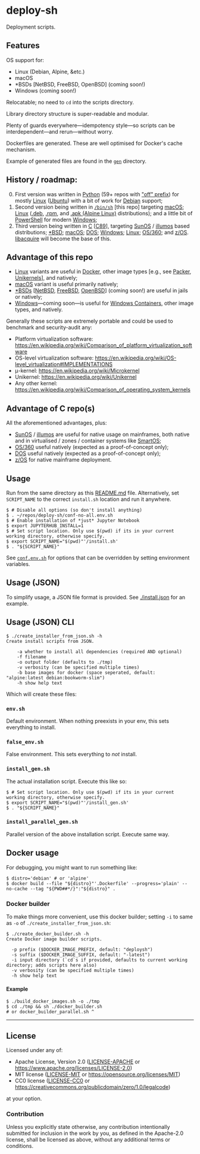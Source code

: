 deploy-sh
=========

Deployment scripts.

## Features

OS support for:

  - Linux (Debian, Alpine, &etc.)
  - macOS
  - *BSDs [NetBSD, FreeBSD, OpenBSD] (coming soon!)
  - Windows (coming soon!)

Relocatable; no need to `cd` into the scripts directory.

Library directory structure is super-readable and modular.

Plenty of guards everywhere—idempotency style—so scripts can be interdependent—and rerun—without worry.

Dockerfiles are generated. These are well optimised for Docker's cache mechanism.

Example of generated files are found in the [`gen`](./gen) directory.

## History / roadmap:

  0. First version was written in [Python](https://en.wikipedia.org/wiki/Python_(programming_language)) (59+ repos with ["off" prefix](https://github.com/offscale?q=off&language=python)) for mostly [Linux](https://en.wikipedia.org/wiki/Linux) ([Ubuntu](https://en.wikipedia.org/wiki/Ubuntu)) with a bit of work for [Debian](https://en.wikipedia.org/wiki/Debian) support;
  1. Second version being written in [`/bin/sh`](https://en.wikipedia.org/wiki/Bourne_shell) [this repo] targeting [macOS](https://en.wikipedia.org/wiki/MacOS); [Linux](https://en.wikipedia.org/wiki/Linux) ([.deb](https://en.wikipedia.org/wiki/Deb_(file_format)), [.rpm](https://en.wikipedia.org/wiki/RPM_Package_Manager), and [.apk (Alpine Linux)](https://en.wikipedia.org/wiki/Alpine_Linux) distributions); and a little bit of [PowerShell](https://en.wikipedia.org/wiki/PowerShell#Scripting) for modern [Windows](https://en.wikipedia.org/wiki/Microsoft_Windows);
  2. Third version being written in [C](https://en.wikipedia.org/wiki/C_(programming_language)) [[C89](https://en.wikipedia.org/wiki/ANSI_C#C89)], targeting [SunOS](https://en.wikipedia.org/wiki/SunOS) / [illumos](https://en.wikipedia.org/wiki/Illumos) based distributions; [*BSD](https://en.wikipedia.org/wiki/Comparison_of_BSD_operating_systems); [macOS](https://en.wikipedia.org/wiki/MacOS); [DOS](https://en.wikipedia.org/wiki/Comparison_of_DOS_operating_systems); [Windows](https://en.wikipedia.org/wiki/Microsoft_Windows); [Linux](https://en.wikipedia.org/wiki/Linux); [OS/360](https://en.wikipedia.org/wiki/OS/360_and_successors); and [z/OS](https://en.wikipedia.org/wiki/Z/OS). [libacquire](https://github.com/offscale/libacquire) will become the base of this.

## Advantage of this repo

  - [Linux](https://en.wikipedia.org/wiki/Linux) variants are useful in [Docker](https://en.wikipedia.org/wiki/Docker_(software)), other image types [e.g., see [Packer](https://www.packer.io), [Unikernels](https://en.wikipedia.org/wiki/Unikernel)], and natively;
  - [macOS](https://en.wikipedia.org/wiki/MacOS) variant is useful primarily natively;
  - [*BSDs](https://en.wikipedia.org/wiki/Comparison_of_BSD_operating_systems) [[NetBSD](https://en.wikipedia.org/wiki/NetBSD), [FreeBSD](https://en.wikipedia.org/wiki/FreeBSD), [OpenBSD](https://en.wikipedia.org/wiki/OpenBSD)] (coming soon!) are useful in jails or natively;
  - [Windows](https://en.wikipedia.org/wiki/Microsoft_Windows)—coming soon—is useful for [Windows Containers](https://learn.microsoft.com/en-us/virtualization/windowscontainers/about/), other image types, and natively.

Generally these scripts are extremely portable and could be used to benchmark and security-audit any:

  - Platform virtualization software: https://en.wikipedia.org/wiki/Comparison_of_platform_virtualization_software
  - OS-level virtualization software: https://en.wikipedia.org/wiki/OS-level_virtualization#IMPLEMENTATIONS
  - μ-kernel: https://en.wikipedia.org/wiki/Microkernel
  - Unikernel: https://en.wikipedia.org/wiki/Unikernel
  - Any other kernel: https://en.wikipedia.org/wiki/Comparison_of_operating_system_kernels

## Advantage of C repo(s)

All the aforementioned advantages, plus:

  - [SunOS](https://en.wikipedia.org/wiki/SunOS) / [illumos](https://en.wikipedia.org/wiki/Illumos) are useful for native usage on mainframes, both native and in virtualised / zones / container systems like [SmartOS](https://en.wikipedia.org/wiki/SmartOS);
  - [OS/360](https://en.wikipedia.org/wiki/OS/360_and_successors) useful natively (expected as a proof-of-concept only);
  - [DOS](https://en.wikipedia.org/wiki/Comparison_of_DOS_operating_systems) useful natively (expected as a proof-of-concept only);
  - [z/OS](https://en.wikipedia.org/wiki/Z/OS) for native mainframe deployment.

## Usage

Run from the same directory as this [README.md](README.md) file.
Alternatively, set `SCRIPT_NAME` to the correct `install.sh` location and run it anywhere.

    $ # Disable all options (so don't install anything)
    $ . ~/repos/deploy-sh/conf-no-all.env.sh
    $ # Enable installation of *just* Jupyter Notebook
    $ export JUPYTERHUB_INSTALL=1 
    $ # Set script location. Only use $(pwd) if its in your current working directory, otherwise specify.
    $ export SCRIPT_NAME="$(pwd)"'/install.sh'
    $ . "${SCRIPT_NAME}"

See [`conf.env.sh`](./conf.env.sh) for options that can be overridden by setting environment variables.

## Usage (JSON)

To simplify usage, a JSON file format is provided. See [./install.json](./install.json) for an example.

## Usage (JSON) CLI

    $ ./create_installer_from_json.sh -h
    Create install scripts from JSON.

        -a whether to install all dependencies (required AND optional)
        -f filename
        -o output folder (defaults to ./tmp)
        -v verbosity (can be specified multiple times)
        -b base images for docker (space seperated, default: "alpine:latest debian:bookworm-slim")
        -h show help text

Which will create these files:

### `env.sh`

Default environment. When nothing preexists in your env, this sets everything to install.

### `false_env.sh`

False environment. This sets everything to *not* install.

### `install_gen.sh`

The actual installation script. Execute this like so:
    
    $ # Set script location. Only use $(pwd) if its in your current working directory, otherwise specify.
    $ export SCRIPT_NAME="$(pwd)"'/install_gen.sh'
    $ . "${SCRIPT_NAME}"

### `install_parallel_gen.sh`

Parallel version of the above installation script. Execute same way.

## Docker usage

For debugging, you might want to run something like:

    $ distro='debian' # or 'alpine'
    $ docker build --file "${distro}"'.Dockerfile' --progress='plain' --no-cache --tag "${PWD##*/}":"${distro}" .

### Docker builder

To make things more convenient, use this docker builder; setting `-i` to same as `-o` of `./create_installer_from_json.sh`:

    $ ./create_docker_builder.sh -h
    Create Docker image builder scripts.

      -p prefix ($DOCKER_IMAGE_PREFIX, default: "deploysh")
      -s suffix ($DOCKER_IMAGE_SUFFIX, default: "-latest")
      -i input directory (`cd`s if provided, defaults to current working directory; adds scripts here also)
      -v verbosity (can be specified multiple times)
      -h show help text

#### Example

    $ ./build_docker_images.sh -o ./tmp
    $ cd ./tmp && sh ./docker_builder.sh
    # or docker_builder_parallel.sh ^

<hr/>

## License

Licensed under any of:

- Apache License, Version 2.0 ([LICENSE-APACHE](LICENSE-APACHE) or <https://www.apache.org/licenses/LICENSE-2.0>)
- MIT license ([LICENSE-MIT](LICENSE-MIT) or <https://opensource.org/licenses/MIT>)
- CC0 license ([LICENSE-CC0](LICENSE-CC0) or <https://creativecommons.org/publicdomain/zero/1.0/legalcode>)

at your option.

### Contribution

Unless you explicitly state otherwise, any contribution intentionally submitted for inclusion in the work by you, as defined in the Apache-2.0 license, shall be licensed as above, without any additional terms or conditions.
